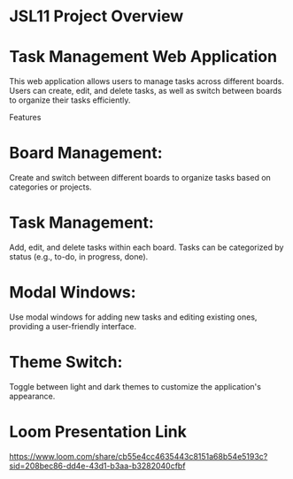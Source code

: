 # JSL11 Project Overview
# Task Management Web Application
This web application allows users to manage tasks across different boards. Users can create, edit, and delete tasks, as well as switch between boards to organize their tasks efficiently.

Features
# Board Management:
 Create and switch between different boards to organize tasks based on categories or projects.
# Task Management:
 Add, edit, and delete tasks within each board. Tasks can be categorized by status (e.g., to-do, in progress, done).
# Modal Windows:
 Use modal windows for adding new tasks and editing existing ones, providing a user-friendly interface.
# Theme Switch: 
Toggle between light and dark themes to customize the application's appearance.


# Loom Presentation Link
https://www.loom.com/share/cb55e4cc4635443c8151a68b54e5193c?sid=208bec86-dd4e-43d1-b3aa-b3282040cfbf